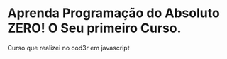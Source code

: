 # Aprenda Programação do Absoluto ZERO! O Seu primeiro Curso.

Curso que realizei no cod3r em javascript